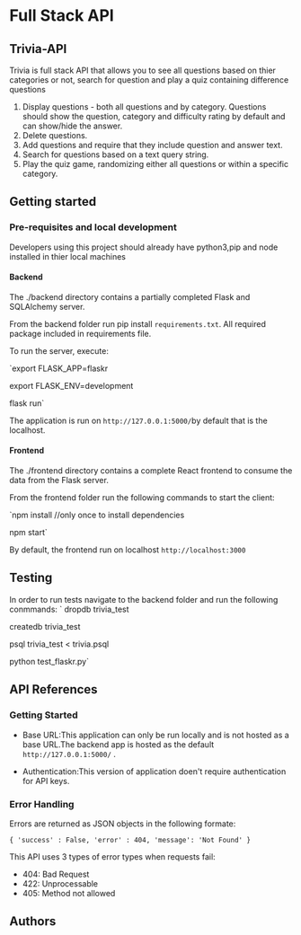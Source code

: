 # Full Stack API
## Trivia-API
Trivia is full stack API that allows you to see all questions based on thier categories or not, search for question and play a quiz containing difference questions

  1. Display questions - both all questions and by category. Questions should show the question, category and difficulty rating by default and can show/hide the answer.
  2. Delete questions.
  3. Add questions and require that they include question and answer text.
  4. Search for questions based on a text query string.
  5. Play the quiz game, randomizing either all questions or within a specific category.


## Getting started

### Pre-requisites and local development

Developers using this project should already have python3,pip and node installed in thier local machines

#### Backend
The ./backend directory contains a partially completed Flask and SQLAlchemy server.

From the backend folder run pip install `requirements.txt`. All required package included in requirements file.

To run the server, execute:

`export FLASK_APP=flaskr

 export FLASK_ENV=development
 
 flask run`
 
 The application is run on  `http://127.0.0.1:5000/`by default that is the localhost.
#### Frontend
The ./frontend directory contains a complete React frontend to consume the data from the Flask server. 

From the frontend folder run the following commands to start the client:

`npm install //only once to install dependencies

 npm start`

By default, the frontend run on localhost `http://localhost:3000` 
## Testing
In order to run tests navigate to the backend folder and run the following conmmands:
`
dropdb trivia_test

createdb trivia_test

psql trivia_test < trivia.psql

python test_flaskr.py`

## API References
### Getting Started
- Base URL:This application can only be run locally and is not hosted as a base URL.The backend app is hosted as the default `http://127.0.0.1:5000/` .

- Authentication:This version of application doen't require authentication for API keys.
### Error Handling
Errors are returned as JSON objects in the following formate:

   `{
      'success' : False,
      'error' : 404,
      'message': 'Not Found'
    }`
 
This API uses 3 types of error types when requests fail:

- 404: Bad Request
- 422: Unprocessable
- 405: Method not allowed

###
## Authors
